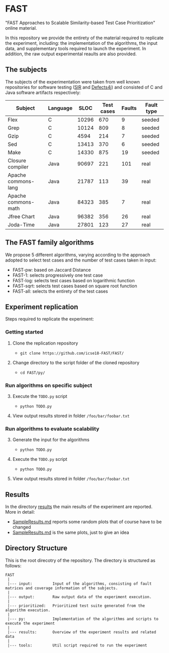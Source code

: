 # FAST
"FAST Approaches to Scalable Similarity-based Test Case Prioritization" online material.

In this repository we provide the entirety of the material required to replicate the experiment, including: the implementation of the algorithms, the input data, and supplementary tools required to launch the experiment. In addition, the raw output experimental reaults are also provided.

The subjects
---------------
The subjects of the experimentation were taken from well known repositories for software testing ([SIR][sir] and [Defects4j][defects4j]) and consisted of C and Java software artifacts respectively: 

|   Subject            | Language         | SLOC           | Test cases | Faults | Fault type | 
|----------------------|------------------|----------------|------------|--------|------------|
| Flex                 | C                | 10296          |  670       | 9      | seeded     |
|  Grep                | C                | 10124          |  809       | 8      | seeded     |
| Gzip                 | C                | 4594           |  214       | 7      | seeded     |
| Sed                  | C                | 13413          |  370       | 6      | seeded     |
| Make                 | C                | 14330          |  875       | 19     | seeded     |
|  Closure compiler    | Java             | 90697          |  221       | 101    | real       |
| Apache commons-lang  | Java             | 21787          |  113       | 39     | real       |
| Apache commons-math  | Java             | 84323          |  385       | 7      | real       |
| Jfree Chart          | Java             | 96382          |  356       | 26     | real       |
|Joda-Time             | Java             | 27801          |  123       | 27     | real       |

The FAST family algorithms
---------------
We propose 5 different algorithms, varying according to the approach adopted to select test cases and the number of test cases taken in input:

 - FAST-pw: based on Jaccard Distance
 - FAST-1: selects progressively one test case
 - FAST-log: selects test cases based on logarithmic function
 - FAST-sqrt: selects test cases based on square root function
 - FAST-all: selects the entirety of the test cases
 
Experiment replication
---------------
Steps required to replicate the experiment:

### Getting started

1. Clone the replication repository 
   - `git clone https://github.com/icse18-FAST/FAST/`
   
2. Change directory to the script folder of the cloned repository
   - `cd FAST/py/`

### Run algorithms on specific subject

3. Execute the `TODO.py` script 
   - `python TODO.py`

4. View output results stored in folder `/foo/bar/foobar.txt`

### Run algorithms to evaluate scalability 

3. Generate the input for the algorithms
   - `python TODO.py`

4. Execute the `TODO.py` script
   - `python TODO.py`
   
5. View output results stored in folder `/foo/bar/foobar.txt`

Results
---------------
In the directory [results](https://github.com/icse18-FAST/FAST/tree/master/results) the main results of the experiment are reported.
More in detail:

- [SampleResults.md](https://github.com/icse18-FAST/FAST/blob/master/results/SampleResult.md) reports some random plots that of course have to be changed
- [SampleResults.md](https://github.com/icse18-FAST/FAST/blob/master/results/SampleResult.md) is the same plots, just to give an idea

Directory Structure
---------------
This is the root direcotry of the repository. The directory is structured as follows:

    FAST
     |
     |--- input:         Input of the algorithms, consisting of fault matrices and coverage information of the subjects.
     |
     |--- output:        Raw output data of the experiment execution.
     |
     |--- prioritized:   Prioritized test suite generated from the algorithm execution.  
     |
     |--- py:            Implementation of the algorithms and scripts to execute the experiment      
     |
     |--- results:       Overview of the experiment results and related data
     |
     |--- tools:         Util script required to run the experiment
  

[defects4j]: https://github.com/rjust/defects4j/
[sir]: http://sir.unl.edu/portal/index.php
